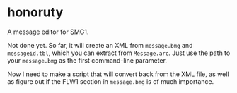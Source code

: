 # honoruty
A message editor for SMG1.

Not done yet.  So far, it will create an XML from `message.bmg` and `messageid.tbl`, which you can extract from `Message.arc`.  Just use the path to your `message.bmg` as the first command-line parameter.

Now I need to make a script that will convert back from the XML file, as well as figure out if the FLW1 section in `message.bmg` is of much importance.
